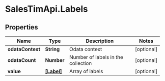 # SalesTimApi.Labels

## Properties

Name | Type | Description | Notes
------------ | ------------- | ------------- | -------------
**odataContext** | **String** | Odata context | [optional] 
**odataCount** | **Number** | Number of labels in the collection | [optional] 
**value** | [**[Label]**](Label.md) | Array of labels | [optional] 


